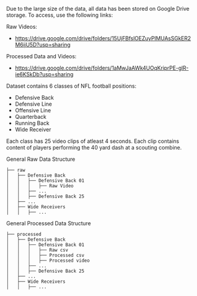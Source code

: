 Due to the large size of the data, all data has been stored on Google Drive storage. To access, use the following links:

Raw Videos: 
 - https://drive.google.com/drive/folders/15UjFBfslOEZuyPIMUAsSGkER2M6ijU5D?usp=sharing

Processed Data and Videos:
 - https://drive.google.com/drive/folders/1aMwJaAWk4UOqKriprPE-glR-ie6KSkDb?usp=sharing
 
 Dataset contains 6 classes of NFL football positions:
 - Defensive Back
 - Defensive Line
 - Offensive Line
 - Quarterback
 - Running Back
 - Wide Receiver
 
Each class has 25 video clips of atleast 4 seconds. Each clip contains content of players performing the 40 yard dash at a scouting combine.
 
General Raw Data Structure
```
├── raw
│   ├── Defensive Back
│   │   ├── Defensive Back 01
│   │   │   ├── Raw Video
│   │   ├── ...
│   │   ├── Defensive Back 25
│   ├── ...
│   ├── Wide Receivers
│   │   ├── ...
```

General Processed Data Structure
```
├── processed
│   ├── Defensive Back
│   │   ├── Defensive Back 01
│   │   │   ├── Raw csv
│   │   │   ├── Processed csv
│   │   │   ├── Processed video
│   │   ├── ...
│   │   ├── Defensive Back 25
│   ├── ...
│   ├── Wide Receivers
│   │   ├── ...
```
